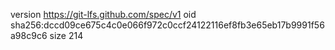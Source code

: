 version https://git-lfs.github.com/spec/v1
oid sha256:dccd09ce675c4c0e066f972c0ccf24122116ef8fb3e65eb17b9991f56a98c9c6
size 214
